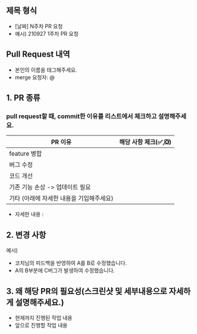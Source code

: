 ## 제목 형식

- [날짜] N주차 PR 요청
- 예시) 210927 1주차 PR 요청

## Pull Request 내역

- 본인의 이름을 태그해주세요.
- merge 요청자: @

## 1. PR 종류

### pull request할 때, commit한 이유를 리스트에서 체크하고 설명해주세요.

| PR 이유                                  | 해당 사항 체크(✅,❎) |
| ---------------------------------------- | --------------------- |
| feature 병합                             |                       |
| 버그 수정                                |                       |
| 코드 개선                                |                       |
| 기존 기능 손상 -> 업데이트 필요          |                       |
| 기타 (아래에 자세한 내용을 기입해주세요) |                       |

- 자세한 내용 :

## 2. 변경 사항

예시)

- 코치님의 피드백을 반영하여 A를 B로 수정했습니다.
- A의 B부분에 C버그가 발생하여 수정했습니다.

## 3. 왜 해당 PR의 필요성(스크린샷 및 세부내용으로 자세하게 설명해주세요.)

- 현재까지 진행된 작업 내용
- 앞으로 진행할 작업 내용
